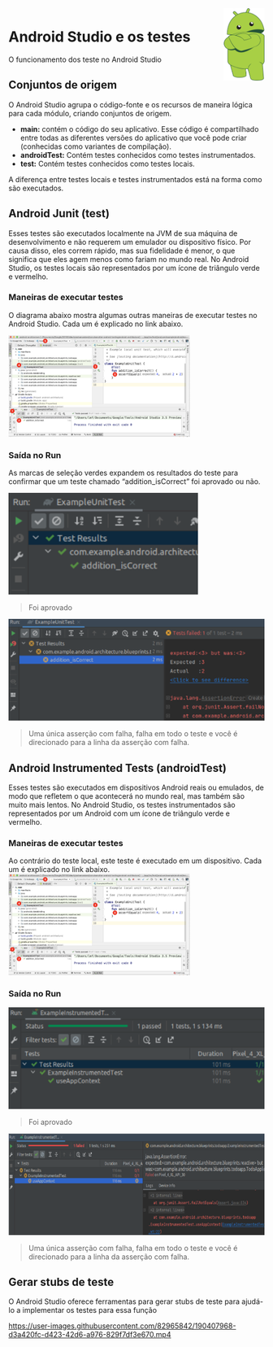 <img src="../Img/BichinhoAndroid.png" alt="Android" width="80" align="right">

# Android Studio e os testes
O funcionamento dos teste no Android Studio

## Conjuntos de origem 
O Android Studio agrupa o código-fonte e os recursos de maneira lógica para cada módulo, criando conjuntos de origem.

- **main:** contém o código do seu aplicativo. Esse código é compartilhado entre todas as diferentes versões do aplicativo que você pode criar (conhecidas como variantes de compilação).
- **androidTest:** Contém testes conhecidos como testes instrumentados.
- **test:** Contém testes conhecidos como testes locais.

A diferença entre testes locais e testes instrumentados está na forma como são executados.

## Android Junit (test)
Esses testes são executados localmente na JVM de sua máquina de desenvolvimento e não requerem um emulador ou dispositivo físico. Por causa disso, eles correm rápido, mas sua fidelidade é menor, o que significa que eles agem menos como fariam no mundo real.
No Android Studio, os testes locais são representados por um ícone de triângulo verde e vermelho.

### Maneiras de executar testes
O diagrama abaixo mostra algumas outras maneiras de executar testes no Android Studio. Cada um é explicado no link abaixo.

<img src="../Img/ManeiraDeExecutar.png" height="200">

### Saída no Run
As marcas de seleção verdes expandem os resultados do teste para confirmar que um teste chamado “addition_isCorrect” foi aprovado ou não.

<img src="../Img/RunJUnitAprovado.png" height="200">

> Foi aprovado

<img src="../Img/RunJUnitFalha.png" height="200">

> Uma única asserção com falha, falha em todo o teste e você é direcionado para a linha da asserção com falha.

## Android Instrumented Tests (androidTest)
Esses testes são executados em dispositivos Android reais ou emulados, de modo que refletem o que acontecerá no mundo real, mas também são muito mais lentos.
No Android Studio, os testes instrumentados são representados por um Android com um ícone de triângulo verde e vermelho.

### Maneiras de executar testes
Ao contrário do teste local, este teste é executado em um dispositivo. Cada um é explicado no link abaixo.
<img src="../Img/ManeiraDeExecutar.png" height="200">

### Saída no Run

<img src="../Img/InstrumentalRunAprovado.png" height="200">

> Foi aprovado

<img src="../Img/InstrumentedRunFalha.png" height="200">

> Uma única asserção com falha, falha em todo o teste e você é direcionado para a linha da asserção com falha.

## Gerar stubs de teste
O Android Studio oferece ferramentas para gerar stubs de teste para ajudá-lo a implementar os testes para essa função



https://user-images.githubusercontent.com/82965842/190407968-d3a420fc-d423-42d6-a976-829f7df3e670.mp4


[1]: https://developer.android.com/codelabs/advanced-android-kotlin-training-testing-basics#4
[2]: https://developer.android.com/studio/test/command-line

[3]: https://developer.android.com/codelabs/advanced-android-kotlin-training-testing-basics#4
[4]: https://developer.android.com/studio/test/command-line
